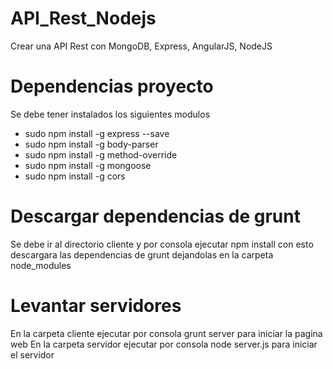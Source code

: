 # API_Rest_Nodejs
Crear una API Rest con MongoDB, Express, AngularJS, NodeJS

# Dependencias proyecto
Se debe tener instalados los siguientes modulos

- sudo npm install -g express --save
- sudo npm install -g body-parser
- sudo npm install -g method-override
- sudo npm install -g mongoose
- sudo npm install -g cors


# Descargar dependencias de grunt
Se debe ir al directorio cliente y por consola ejecutar npm install con esto descargara las dependencias de grunt dejandolas en la carpeta node_modules

# Levantar servidores
En la carpeta cliente ejecutar por consola grunt server para iniciar la pagina web
En la carpeta servidor ejecutar por consola node server.js para iniciar el servidor